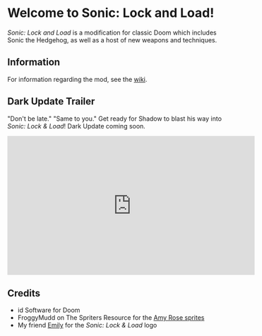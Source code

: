 # Welcome to Sonic: Lock and Load!
*Sonic: Lock and Load* is a modification for classic Doom which includes Sonic the Hedgehog, as well as a host of new weapons and techniques.
## Information
For information regarding the mod, see the [wiki](https://github.com/CutieGorlAstrid/sonicdoom/wiki).
## Dark Update Trailer

"Don't be late." "Same to you."
Get ready for Shadow to blast his way into *Sonic: Lock & Load*! Dark Update coming soon.

<iframe width="560" height="315" src="https://www.youtube.com/embed/l0Vm1pDx7Q8" frameborder="0" allow="accelerometer; autoplay; encrypted-media; gyroscope; picture-in-picture" allowfullscreen></iframe>

## Credits
- id Software for Doom
- FroggyMudd on The Spriters Resource for the [Amy Rose sprites](https://www.spriters-resource.com/custom_edited/sonicthehedgehogcustoms/sheet/111906/)
- My friend [Emily](https://www.twitter.com/isnanoreal) for the *Sonic: Lock & Load* logo 
